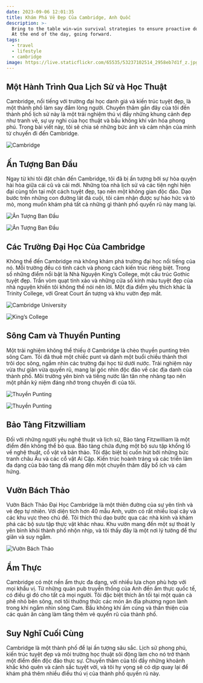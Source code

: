 ```yaml
---
date: 2023-09-06 12:01:35
title: Khám Phá Vẻ Đẹp Của Cambridge, Anh Quốc
description: >-
  Bring to the table win-win survival strategies to ensure proactive domination.
  At the end of the day, going forward.
tags:
  - travel
  - lifestyle
  - cambridge
image: https://live.staticflickr.com/65535/53237102514_2958eb7d1f_z.jpg
---
```

## Một Hành Trình Qua Lịch Sử và Học Thuật
Cambridge, nổi tiếng với trường đại học danh giá và kiến trúc tuyệt đẹp, là một thành phố làm say đắm lòng người. Chuyến thăm gần đây của tôi đến thành phố lịch sử này là một trải nghiệm thú vị đầy những khung cảnh đẹp như tranh vẽ, sự uy nghi của học thuật và bầu không khí văn hóa phong phú. Trong bài viết này, tôi sẽ chia sẻ những bức ảnh và cảm nhận của mình từ chuyến đi đến Cambridge.

![Cambridge](https://live.staticflickr.com/65535/53237034468_c5de6bb62d_z.jpg)

## Ấn Tượng Ban Đầu
Ngay từ khi tôi đặt chân đến Cambridge, tôi đã bị ấn tượng bởi sự hòa quyện hài hòa giữa cái cũ và cái mới. Những tòa nhà lịch sử và các tiện nghi hiện đại cùng tồn tại một cách tuyệt đẹp, tạo nên một không gian độc đáo. Dạo bước trên những con đường lát đá cuội, tôi cảm nhận được sự háo hức và tò mò, mong muốn khám phá tất cả những gì thành phố quyến rũ này mang lại.

![Ấn Tượng Ban Đầu](https://live.staticflickr.com/65535/53237034883_fbf2522d28_z.jpg)

![Ấn Tượng Ban Đầu](https://live.staticflickr.com/65535/53235874942_2160159ec3_z.jpg)

## Các Trường Đại Học Của Cambridge
Không thể đến Cambridge mà không khám phá trường đại học nổi tiếng của nó. Mỗi trường đều có tính cách và phong cách kiến trúc riêng biệt. Trong số những điểm nổi bật là Nhà Nguyện King’s College, một cấu trúc Gothic tuyệt đẹp. Trần vòm quạt tinh xảo và những cửa sổ kính màu tuyệt đẹp của nhà nguyện khiến tôi không thể nói nên lời. Một địa điểm yêu thích khác là Trinity College, với Great Court ấn tượng và khu vườn đẹp mắt.

![Cambridge University](https://live.staticflickr.com/65535/53235874252_9b5f43d1f6_z.jpg)

![King’s College](https://live.staticflickr.com/65535/53237102279_2fe35a200d_z.jpg)

## Sông Cam và Thuyền Punting
Một trải nghiệm không thể thiếu ở Cambridge là chèo thuyền punting trên sông Cam. Tôi đã thuê một chiếc punt và dành một buổi chiều thảnh thơi trôi dọc sông, ngắm nhìn các trường đại học từ dưới nước. Trải nghiệm này vừa thư giãn vừa quyến rũ, mang lại góc nhìn độc đáo về các địa danh của thành phố. Môi trường yên bình và tiếng nước lăn tăn nhẹ nhàng tạo nên một phần kỷ niệm đáng nhớ trong chuyến đi của tôi.

![Thuyền Punting](https://live.staticflickr.com/65535/53237101819_7412c9739a_z.jpg)

![Thuyền Punting](https://live.staticflickr.com/65535/53237226955_7b53aa8b01_z.jpg)

## Bảo Tàng Fitzwilliam
Đối với những người yêu nghệ thuật và lịch sử, Bảo tàng Fitzwilliam là một điểm đến không thể bỏ qua. Bảo tàng chứa đựng một bộ sưu tập khổng lồ về nghệ thuật, cổ vật và bản thảo. Tôi đặc biệt bị cuốn hút bởi những bức tranh châu Âu và các cổ vật Ai Cập. Kiến trúc hoành tráng và các triển lãm đa dạng của bảo tàng đã mang đến một chuyến thăm đầy bổ ích và cảm hứng.

## Vườn Bách Thảo
Vườn Bách Thảo Đại Học Cambridge là một thiên đường của sự yên tĩnh và vẻ đẹp tự nhiên. Với diện tích hơn 40 mẫu Anh, vườn có rất nhiều loại cây và các khu vực theo chủ đề. Tôi thích thú dạo bước qua các nhà kính và khám phá các bộ sưu tập thực vật khác nhau. Khu vườn mang đến một sự thoát ly yên bình khỏi thành phố nhộn nhịp, và tôi thấy đây là một nơi lý tưởng để thư giãn và suy ngẫm.

![Vườn Bách Thảo](https://live.staticflickr.com/65535/53235873852_650b265469_z.jpg)

## Ẩm Thực
Cambridge có một nền ẩm thực đa dạng, với nhiều lựa chọn phù hợp với mọi khẩu vị. Từ những quán pub truyền thống của Anh đến ẩm thực quốc tế, có điều gì đó cho tất cả mọi người. Tôi đặc biệt thích ăn tối tại một quán cà phê nhỏ bên sông, nơi tôi thưởng thức các món ăn địa phương ngon lành trong khi ngắm nhìn sông Cam. Bầu không khí ấm cúng và thân thiện của các quán ăn càng làm tăng thêm vẻ quyến rũ của thành phố.

## Suy Nghĩ Cuối Cùng
Cambridge là một thành phố để lại ấn tượng sâu sắc. Lịch sử phong phú, kiến trúc tuyệt đẹp và môi trường học thuật sôi động làm cho nó trở thành một điểm đến độc đáo thực sự. Chuyến thăm của tôi đầy những khoảnh khắc khó quên và cảnh sắc tuyệt vời, và tôi hy vọng sẽ có dịp quay lại để khám phá thêm nhiều điều thú vị của thành phố quyến rũ này.